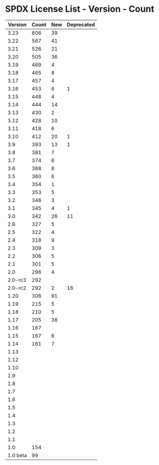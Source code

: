 # SPDX License List - Version - Count

| Version | Count | New | Deprecated |
| ------- | ----- | --- | ---------- |
| 3.23 | 606 | 39 | |
| 3.22 | 567 | 41 | |
| 3.21 | 526 | 21 | |
| 3.20 | 505 | 36 | |
| 3.19 | 469 | 4 | |
| 3.18 | 465 | 8 | |
| 3.17 | 457 | 4 | |
| 3.16 | 453 | 6 | 1 |
| 3.15 | 448 | 4 | |
| 3.14 | 444 | 14 | |
| 3.13 | 430 | 2 | |
| 3.12 | 428 | 10 | |
| 3.11 | 418 | 6 | |
| 3.10 | 412 | 20 | 1 |
| 3.9 | 393 | 13 | 1 |
| 3.8 | 381 | 7 | |
| 3.7 | 374 | 6 | |
| 3.6 | 368 | 8 | |
| 3.5 | 360 | 6 | |
| 3.4 | 354 | 1 | |
| 3.3 | 353 | 5 | |
| 3.2 | 348 | 3 | |
| 3.1 | 345 | 4 | 1 |
| 3.0 | 342 | 26 | 11 |
| 2.6 | 327 | 5 | |
| 2.5 | 322 | 4 | |
| 2.4 | 318 | 9 | |
| 2.3 | 309 | 3 | |
| 2.2 | 306 | 5 | |
| 2.1 | 301 | 5 | |
| 2.0 | 296 | 4 | |
| 2.0-rc3 | 292 | | |
| 2.0-rc2 | 292 | 2 | 16 |
| 1.20 | 306 | 91 | |
| 1.19 | 215 | 5 | |
| 1.18 | 210 | 5 | |
| 1.17 | 205 | 38 | |
| 1.16 | 167 | | |
| 1.15 | 167 | 6 | |
| 1.14 | 161 | 7 | |
| 1.13 | | | |
| 1.12 | | | |
| 1.10 | | | |
| 1.9 | | | |
| 1.8 | | | |
| 1.7 | | | |
| 1.6 | | | |
| 1.5 | | | |
| 1.4 | | | |
| 1.3 | | | |
| 1.2 | | | |
| 1.1 | | | |
| 1.0 | 154 | | |
| 1.0 beta | 99 | | |
